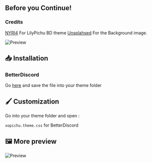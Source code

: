 ## Before you Continue!
### Credits
[NYRI4](https://github.com/NYRI4/LilyPichu) For LilyPichu BD theme
[Unsplahsed](https://unsplash.com/photos/ay53qag90W8) For the Background image.

![Preview](https://raw.githubusercontent.com/advyte-byte/XOPichu/main/assets/image_2023-01-21_221313378.png)

## 📥 Installation
### BetterDiscord

Go [here](https://betterdiscord.app/theme/LilyPichu) and save the file into your theme folder

## 🖌️ Customization
Go into your theme folder and open :

`xopichu.theme.css` for BetterDiscord

## 🖼️ More preview

![Preview](https://raw.githubusercontent.com/advyte-byte/XOPichu/main/assets/status_picker.png)
